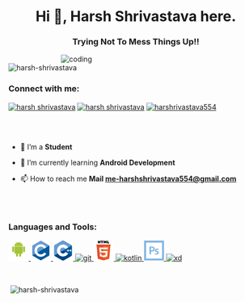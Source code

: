 <!--
<img align="centre" alt="photo" width="1500" height="330" src="https://scontent.fidr1-1.fna.fbcdn.net/v/t39.30808-6/295280722_176113418219642_8769704300646783232_n.jpg?_nc_cat=101&ccb=1-7&_nc_sid=e3f864&_nc_ohc=5pBVDkO1-MgAX-mxA0d&_nc_oc=AQnWEaw9H5d-yFG5-fqv9qkGnqo79uipIkEGEBQ9N4U-oHSPHfb_RzV6gbg6V7bneFcb4_viOKvYM_NAVI-9DR-0&_nc_ht=scontent.fidr1-1.fna&oh=00_AT-oEIp7q0QICuEirLC9IjXkTRgIvrozWUwobkPbKBQpTg&oe=63319C75](https://scontent.fidr1-1.fna.fbcdn.net/v/t39.30808-6/295280722_176113418219642_8769704300646783232_n.jpg?_nc_cat=101&ccb=1-7&_nc_sid=e3f864&_nc_ohc=lhwBfesHex4AX9XAqEC&_nc_oc=AQnaWTGZhfz5oebo3JaLnxXdfvkDgXVvdSsZu42rRKewW3xMBwL1mNCgtjp4mytZiKAhYxQVSYiJM7jh5-zMdcvb&_nc_ht=scontent.fidr1-1.fna&oh=00_AfBY0C1OQfM0KsZGYVgoiwC6fYyomSBDKNlVpV2obA-4Uw&oe=63611275">
-->

<h1 align="center">Hi 👋, Harsh Shrivastava here.</h1>
<h3 align="center">Trying Not To Mess Things Up!!</h3>
<img align="right" alt="coding" width="400" src="https://c.tenor.com/2uyENRmiUt0AAAAC/coding.gif">
<p align="left"> <img src="https://komarev.com/ghpvc/?username=harsh-shrivastava&label=Profile%20views&color=0e75b6&style=flat" alt="harsh-shrivastava" /> </p>

<h3 align="left">Connect with me:</h3>
<p align="left">
<a href="https://www.linkedin.com/in/harsh-shrivastava-95a524224/" target="blank"><img align="center" src="https://raw.githubusercontent.com/rahuldkjain/github-profile-readme-generator/master/src/images/icons/Social/linked-in-alt.svg" alt="harsh shrivastava" height="30" width="40" /></a>
<a href="https://www.facebook.com/profile.php?id=100074629535479" target="blank"><img align="center" src="https://raw.githubusercontent.com/rahuldkjain/github-profile-readme-generator/master/src/images/icons/Social/facebook.svg" alt="harsh shrivastava" height="30" width="40" /></a>
<a href="https://instagram.com/harshrivastava554" target="blank"><img align="center" src="https://raw.githubusercontent.com/rahuldkjain/github-profile-readme-generator/master/src/images/icons/Social/instagram.svg" alt="harshrivastava554" height="30" width="40" /></a>
<!--  
<a href="https://www.codechef.com/users/hartz554" target="blank"><img align="center" src="https://cdn.jsdelivr.net/npm/simple-icons@3.1.0/icons/codechef.svg" alt="hartz554" height="30" width="40" /></a>
-->
</p>
<br>
<br>


- 🔭 I’m a **Student**

- 🌱 I’m currently learning **Android Development**

- 📫 How to reach me **Mail me-harshshrivastava554@gmail.com**

<br>
<br>
<h3 align="left">Languages and Tools:</h3>
<p align="left"> <a href="https://developer.android.com" target="_blank" rel="noreferrer"> <img src="https://raw.githubusercontent.com/devicons/devicon/master/icons/android/android-original-wordmark.svg" alt="android" width="40" height="40"/> </a> <a href="https://www.cprogramming.com/" target="_blank" rel="noreferrer"> <img src="https://raw.githubusercontent.com/devicons/devicon/master/icons/c/c-original.svg" alt="c" width="40" height="40"/> </a> <a href="https://www.w3schools.com/cpp/" target="_blank" rel="noreferrer"> <img src="https://raw.githubusercontent.com/devicons/devicon/master/icons/cplusplus/cplusplus-original.svg" alt="cplusplus" width="40" height="40"/> </a> <a href="https://git-scm.com/" target="_blank" rel="noreferrer"> <img src="https://www.vectorlogo.zone/logos/git-scm/git-scm-icon.svg" alt="git" width="40" height="40"/> </a> <a href="https://www.w3.org/html/" target="_blank" rel="noreferrer"> <img src="https://raw.githubusercontent.com/devicons/devicon/master/icons/html5/html5-original-wordmark.svg" alt="html5" width="40" height="40"/> </a> <a href="https://kotlinlang.org" target="_blank" rel="noreferrer"> <img src="https://www.vectorlogo.zone/logos/kotlinlang/kotlinlang-icon.svg" alt="kotlin" width="40" height="40"/> </a> <a href="https://www.photoshop.com/en" target="_blank" rel="noreferrer"> <img src="https://raw.githubusercontent.com/devicons/devicon/master/icons/photoshop/photoshop-line.svg" alt="photoshop" width="40" height="40"/> </a> <a href="https://www.adobe.com/products/xd.html" target="_blank" rel="noreferrer"> <img src="https://cdn.worldvectorlogo.com/logos/adobe-xd.svg" alt="xd" width="40" height="40"/> </a> </p>
<br>
<p>&nbsp;<img align="center" src="https://github-readme-stats.vercel.app/api?username=HartzFrequency&show_icons=true&locale=en" alt="harsh-shrivastava" /></p>
